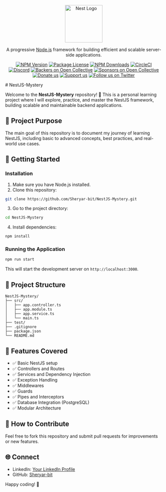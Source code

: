 <p align="center">
  <a href="http://nestjs.com/" target="blank"><img src="https://nestjs.com/img/logo-small.svg" width="120" alt="Nest Logo" /></a>
</p>


<p align="center">A progressive <a href="http://nodejs.org" target="_blank">Node.js</a> framework for building efficient and scalable server-side applications.</p>
<p align="center">
<a href="https://www.npmjs.com/~nestjscore" target="_blank"><img src="https://img.shields.io/npm/v/@nestjs/core.svg" alt="NPM Version" /></a>
<a href="https://www.npmjs.com/~nestjscore" target="_blank"><img src="https://img.shields.io/npm/l/@nestjs/core.svg" alt="Package License" /></a>
<a href="https://www.npmjs.com/~nestjscore" target="_blank"><img src="https://img.shields.io/npm/dm/@nestjs/common.svg" alt="NPM Downloads" /></a>
<a href="https://circleci.com/gh/nestjs/nest" target="_blank"><img src="https://img.shields.io/circleci/build/github/nestjs/nest/master" alt="CircleCI" /></a>
<a href="https://discord.gg/G7Qnnhy" target="_blank"><img src="https://img.shields.io/badge/discord-online-brightgreen.svg" alt="Discord"/></a>
<a href="https://opencollective.com/nest#backer" target="_blank"><img src="https://opencollective.com/nest/backers/badge.svg" alt="Backers on Open Collective" /></a>
<a href="https://opencollective.com/nest#sponsor" target="_blank"><img src="https://opencollective.com/nest/sponsors/badge.svg" alt="Sponsors on Open Collective" /></a>
  <a href="https://paypal.me/kamilmysliwiec" target="_blank"><img src="https://img.shields.io/badge/Donate-PayPal-ff3f59.svg" alt="Donate us"/></a>
    <a href="https://opencollective.com/nest#sponsor"  target="_blank"><img src="https://img.shields.io/badge/Support%20us-Open%20Collective-41B883.svg" alt="Support us"></a>
  <a href="https://twitter.com/nestframework" target="_blank"><img src="https://img.shields.io/twitter/follow/nestframework.svg?style=social&label=Follow" alt="Follow us on Twitter"></a>
</p>
  # NestJS-Mystery

Welcome to the **NestJS-Mystery** repository! 🚀
This is a personal learning project where I will explore, practice, and master the NestJS framework, building scalable and maintainable backend applications.

## 📌 Project Purpose

The main goal of this repository is to document my journey of learning NestJS, including basic to advanced concepts, best practices, and real-world use cases.

## 🚀 Getting Started

### Installation

1. Make sure you have Node.js installed.
2. Clone this repository:

```bash
git clone https://github.com/Sheryar-bit/NestJS-Mystery.git
```

3. Go to the project directory:

```bash
cd NestJS-Mystery
```

4. Install dependencies:

```bash
npm install
```

### Running the Application

```bash
npm run start
```

This will start the development server on `http://localhost:3000`.

## 📂 Project Structure

```
NestJS-Mystery/
├── src/
│   ├── app.controller.ts
│   ├── app.module.ts
│   ├── app.service.ts
│   └── main.ts
├── test/
├── .gitignore
├── package.json
└── README.md
```

## 🚦 Features Covered

* ✅ Basic NestJS setup
* ✅ Controllers and Routes
* ✅ Services and Dependency Injection
* ✅ Exception Handling
* ✅ Middlewares
* ✅ Guards
* ✅ Pipes and Interceptors
* ✅ Database Integration (PostgreSQL)
* ✅ Modular Architecture


## 📌 How to Contribute

Feel free to fork this repository and submit pull requests for improvements or new features.

## 🌐 Connect

* LinkedIn: [Your LinkedIn Profile]()
* GitHub: [Sheryar-bit](https://github.com/Sheryar-bit)

Happy coding! 🚀
